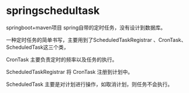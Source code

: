 # springschedultask
springboot+maven项目
spring自带的定时任务，没有设计到数据库。



一种定时任务的简单书写，主要用到了ScheduledTaskRegistrar 、CronTask、ScheduledTask这三个类，

CronTask  主要负责定时的频率以及任务的执行。

ScheduledTaskRegistrar 将 CronTask 注册到计划中。

ScheduledTask 主要是对计划进行操作，如取消计划，则任务不会执行。
